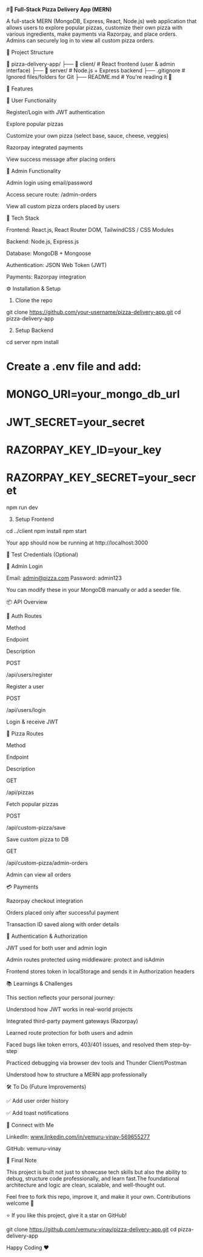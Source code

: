 #**🍕 Full-Stack Pizza Delivery App (MERN)**

A full-stack MERN (MongoDB, Express, React, Node.js) web application that allows users to explore popular pizzas, customize their own pizza with various ingredients, make payments via Razorpay, and place orders. Admins can securely log in to view all custom pizza orders.

📂 Project Structure

📁 pizza-delivery-app/
├── 📁 client/           # React frontend (user & admin interface)
├── 📁 server/           # Node.js + Express backend
├── .gitignore          # Ignored files/folders for Git
├── README.md           # You're reading it 👋

🚀 Features

👤 User Functionality

Register/Login with JWT authentication

Explore popular pizzas

Customize your own pizza (select base, sauce, cheese, veggies)

Razorpay integrated payments

View success message after placing orders

🔐 Admin Functionality

Admin login using email/password

Access secure route: /admin-orders

View all custom pizza orders placed by users

🧠 Tech Stack

Frontend: React.js, React Router DOM, TailwindCSS / CSS Modules

Backend: Node.js, Express.js

Database: MongoDB + Mongoose

Authentication: JSON Web Token (JWT)

Payments: Razorpay integration



⚙️ Installation & Setup

1. Clone the repo

git clone https://github.com/your-username/pizza-delivery-app.git
cd pizza-delivery-app

2. Setup Backend

cd server
npm install
# Create a .env file and add:
# MONGO_URI=your_mongo_db_url
# JWT_SECRET=your_secret
# RAZORPAY_KEY_ID=your_key
# RAZORPAY_KEY_SECRET=your_secret
npm run dev

3. Setup Frontend

cd ../client
npm install
npm start

Your app should now be running at http://localhost:3000

🧪 Test Credentials (Optional)

🔐 Admin Login

Email: admin@pizza.com
Password: admin123

You can modify these in your MongoDB manually or add a seeder file.

📦 API Overview

🔐 Auth Routes

Method

Endpoint

Description

POST

/api/users/register

Register a user

POST

/api/users/login

Login & receive JWT

🍕 Pizza Routes

Method

Endpoint

Description

GET

/api/pizzas

Fetch popular pizzas

POST

/api/custom-pizza/save

Save custom pizza to DB

GET

/api/custom-pizza/admin-orders

Admin can view all orders

💳 Payments

Razorpay checkout integration

Orders placed only after successful payment

Transaction ID saved along with order details

🔐 Authentication & Authorization

JWT used for both user and admin login

Admin routes protected using middleware: protect and isAdmin

Frontend stores token in localStorage and sends it in Authorization headers

📚 Learnings & Challenges

This section reflects your personal journey:

Understood how JWT works in real-world projects

Integrated third-party payment gateways (Razorpay)

Learned route protection for both users and admin

Faced bugs like token errors, 403/401 issues, and resolved them step-by-step

Practiced debugging via browser dev tools and Thunder Client/Postman

Understood how to structure a MERN app professionally

🛠️ To Do (Future Improvements)

✅ Add user order history

✅ Add toast notifications

🔗 Connect with Me

LinkedIn: www.linkedin.com/in/vemuru-vinay-569655277

GitHub: vemuru-vinay


📌 Final Note

This project is built not just to showcase tech skills but also the ability to debug, structure code professionally, and learn fast.The foundational architecture and logic are clean, scalable, and well-thought out.

Feel free to fork this repo, improve it, and make it your own. Contributions welcome 🍕

⭐ If you like this project, give it a star on GitHub!

git clone https://github.com/vemuru-vinay/pizza-delivery-app.git
cd pizza-delivery-app

Happy Coding ❤️

